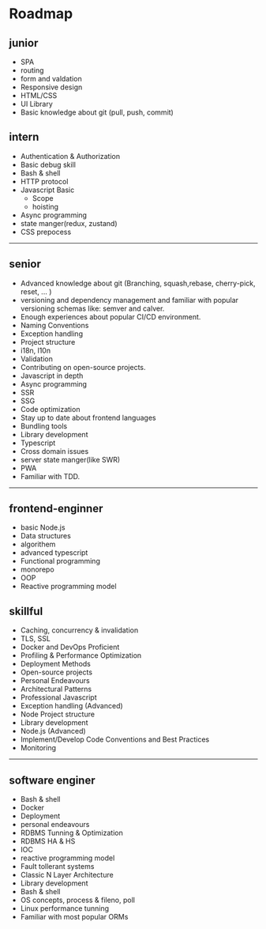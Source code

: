 # Roadmap
## junior

- SPA
- routing
- form and valdation
- Responsive design
- HTML/CSS
- UI Library
- Basic knowledge about git (pull, push, commit)

## intern

- Authentication & Authorization
- Basic debug skill
- Bash & shell
- HTTP protocol
- Javascript Basic
  - Scope
  - hoisting
- Async programming
- state manger(redux, zustand)
- CSS prepocess

------

## senior

- Advanced knowledge about git (Branching, squash,rebase, cherry-pick, reset, ... )
-  versioning and dependency management and familiar with popular versioning schemas like: semver and calver.
- Enough experiences about popular CI/CD environment.
- Naming Conventions
- Exception handling
- Project structure
- i18n, l10n
- Validation
- Contributing on open-source projects.
- Javascript in depth
- Async programming
- SSR
- SSG
- Code optimization
- Stay up to date about frontend languages
- Bundling tools
- Library development
- Typescript
- Cross domain issues
- server state manger(like SWR)
- PWA
- Familiar with TDD.

------

## frontend-enginner

- basic Node.js
- Data structures
- algorithem
- advanced typescript
- Functional programming
- monorepo
- OOP
- Reactive programming model

  

## skillful

- Caching, concurrency & invalidation
- TLS, SSL
- Docker and DevOps Proficient
- Profiling & Performance Optimization
- Deployment Methods
- Open-source projects
- Personal Endeavours
- Architectural Patterns
- Professional Javascript
- Exception handling (Advanced)
- Node Project structure 
- Library development
- Node.js (Advanced)
- Implement/Develop Code Conventions and Best Practices
- Monitoring

------

## software enginer

- Bash & shell
- Docker
- Deployment
- personal endeavours
- RDBMS Tunning & Optimization
- RDBMS HA & HS
- IOC
- reactive programming model
- Fault tollerant systems
- Classic N Layer Architecture
- Library development
- Bash & shell
- OS concepts, process & fileno, poll
- Linux performance tunning
- Familiar with most popular ORMs

